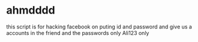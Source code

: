 # ahmdddd
this script is for hacking facebook on puting id and password and give us a accounts in the friend and the passwords only Ali123 only
